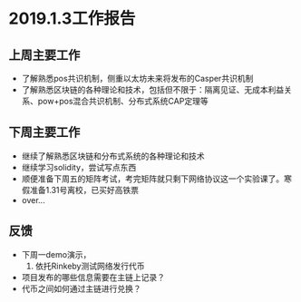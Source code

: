 # 2019.1.3工作报告

## 上周主要工作

* 了解熟悉pos共识机制，侧重以太坊未来将发布的Casper共识机制
* 了解熟悉区块链的各种理论和技术，包括但不限于：隔离见证、无成本利益关系、pow+pos混合共识机制、分布式系统CAP定理等

## 下周主要工作

* 继续了解熟悉区块链和分布式系统的各种理论和技术
* 继续学习solidity，尝试写点东西
* 顺便准备下周五的矩阵考试，考完矩阵就只剩下网络协议这一个实验课了。寒假准备1.31号离校，已买好高铁票
* over...

## 反馈

* 下周一demo演示，
    1. 依托Rinkeby测试网络发行代币
* 项目发布的哪些信息需要在主链上记录？
* 代币之间如何通过主链进行兑换？